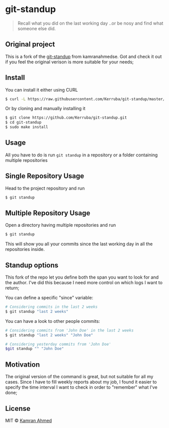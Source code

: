 # git-standup

> Recall what you did on the last working day ..or be nosy and find what someone else did.

## Original project

This is a fork of the [git-standup](https://github.com/kamranahmedse/git-standup) from kamranahmedse. 
Got and check it out if you feel the original verison is more suitable for your needs;

## Install

You can install it either using CURL

```bash
$ curl -L https://raw.githubusercontent.com/Kerruba/git-standup/master/installer.sh | sudo sh
```

Or by cloning and manually installing it

```bash
$ git clone https://github.com/Kerruba/git-standup.git
$ cd git-standup
$ sudo make install
```

## Usage

All you have to do is run `git standup` in a repository or a folder containing multiple repositories

## Single Repository Usage

Head to the project repository and run

```bash
$ git standup
```

<!-- ![git standup](http://i.imgur.com/wyo4s9E.gif) -->

## Multiple Repository Usage
Open a directory having multiple repositories and run

```bash
$ git standup
```

<!-- ![git standup](http://i.imgur.com/RT25cT9.gif) -->

This will show you all your commits since the last working day in all the repositories inside. 


## Standup options

This fork of the repo let you define both the span you want to look for and the author. I've did this because I need more control
on which logs I want to return;

You can define a specific "since" variable:

```bash
# Considering commits in the last 2 weeks
$ git standup "last 2 weeks"
```

You can have a look to other people commits:

```bash
# Considering commits from 'John Doe' in the last 2 weeks
$ git standup "last 2 weeks" "John Doe"

# Considering yesterday commits from 'John Doe'
$git standup "" "John Doe"
```

## Motivation

The original version of the command is great, but not suitable for all my cases. Since I have to fill weekly reports about my job,
I found it easier to specify the time interval I want to check in order to "remember" what I've done;

## License

MIT © [Kamran Ahmed](http://kamranahmed.info)
